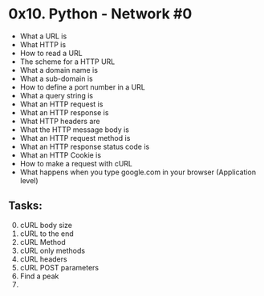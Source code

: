 # 0x10. Python - Network #0

- What a URL is
- What HTTP is
- How to read a URL
- The scheme for a HTTP URL
- What a domain name is
- What a sub-domain is
- How to define a port number in a URL
- What a query string is
- What an HTTP request is
- What an HTTP response is
- What HTTP headers are
- What the HTTP message body is
- What an HTTP request method is
- What an HTTP response status code is
- What an HTTP Cookie is
- How to make a request with cURL
- What happens when you type google.com in your browser (Application level)

## Tasks:

0. cURL body size
1. cURL to the end
2. cURL Method
3. cURL only methods
4. cURL headers
5. cURL POST parameters
6. Find a peak
7. 